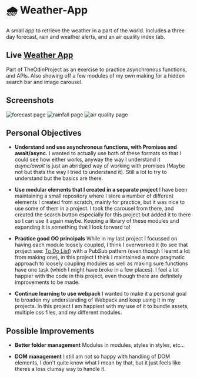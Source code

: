# 🌧️   Weather-App
A small app to retrieve the weather in a part of the world.
Includes a three day forecast, rain and weather alerts, and an air quality index tab.

## Live [Weather App](https://github.com/niallantony/Weather-App)

Part of TheOdinProject as an exercise to practice asynchronous functions, and APIs. Also showing off a few modules of my own making for a hidden search bar and image carousel.

## Screenshots

![forecast page](./other/forecast_page.png)
![rainfall page](./other/rain_page.png)
![air quality page](./other/air_quality.png)

## Personal Objectives

- **Understand and use asynchronous functions, with Promises and await/async.** I wanted to actually use both of these formats so that I could see how either works, anyway the way I understand it *async/await* is just an abridged way of working with promises (Maybe not but thats the way I tried to understand it). Still a lot to try to understand but the basics are there.

- **Use modular elements that I created in a separate project** I have been maintaining a small repository where I store a number of different elements I created from scratch, mainly for practice, but it was nice to use some of them in a project. I took the carousel from there, and created the search button especially for this project but added it to there so I can use it again maybe. Keeping a library of these modules and expanding it is something that I look forward to!

- **Practice good OO principals** While in my last project I focussed on having each module loosely coupled, I think I overworked it (to see that project see: [To Do List](https://github.com/niallantony/ToDoList)) with a PubSub pattern (even though I learnt a lot from making one), in this project I think I maintained a more pragmatic approach to loosely coupling modules as well as making sure functions have one task (which I might have broke in a few places). I feel a lot happier with the code in this project, even though there are definitely improvements to be made.

- **Continue learning to use webpack** I wanted to make it a personal goal to broaden my understanding of Webpack and keep using it in my projects. In this project I am happiest with my use of it to bundle assets, multiple css files, and my different modules.

## Possible Improvements

- **Better folder management** Modules in modules, styles in styles, etc...

- **DOM management** I still am not so happy with handling of DOM elements, I don't quite know what I mean by that, but it just feels like theres a less clumsy way to handle it.
